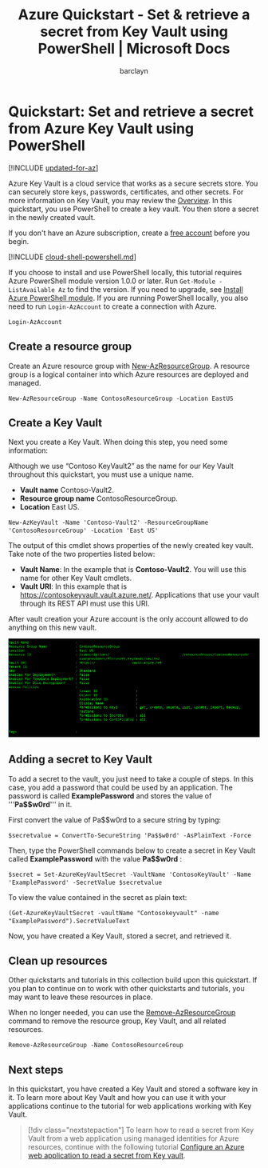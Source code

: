 ﻿---
title: Azure Quickstart - Set & retrieve a secret from Key Vault using PowerShell | Microsoft Docs
description: 
services: key-vault
author: barclayn
manager: mbaldwin
tags: azure-resource-manager

ms.assetid: 1126f665-2e6c-4cca-897e-7d61842e8334
ms.service: key-vault
ms.workload: identity
ms.tgt_pltfrm: na
ms.devlang: powershell
ms.topic: quickstart
ms.custom: mvc
ms.date: 01/07/2019
ms.author: barclayn
#Customer intent:As a security admin who is new to Azure, I want to use Key Vault to securely store keys and passwords in Azure

---
# Quickstart: Set and retrieve a secret from Azure Key Vault using PowerShell

[!INCLUDE [updated-for-az](../../includes/updated-for-az.md)]

Azure Key Vault is a cloud service that works as a secure secrets store. You can securely store keys, passwords, certificates, and other secrets. For more information on Key Vault, you may review the [Overview](key-vault-overview.md). In this quickstart, you use PowerShell to create a key vault. You then store a secret in the newly created vault.

If you don't have an Azure subscription, create a [free account](https://azure.microsoft.com/free/?WT.mc_id=A261C142F) before you begin.

[!INCLUDE [cloud-shell-powershell.md](../../includes/cloud-shell-powershell.md)]

If you choose to install and use PowerShell locally, this tutorial requires Azure PowerShell module version 1.0.0 or later. Run `Get-Module -ListAvailable Az` to find the version. If you need to upgrade, see [Install Azure PowerShell module](/powershell/azure/install-az-ps). If you are running PowerShell locally, you also need to run `Login-AzAccount` to create a connection with Azure.

```azurepowershell-interactive
Login-AzAccount
```

## Create a resource group

Create an Azure resource group with [New-AzResourceGroup](/powershell/module/az.resources/new-azresourcegroup). A resource group is a logical container into which Azure resources are deployed and managed. 

```azurepowershell-interactive
New-AzResourceGroup -Name ContosoResourceGroup -Location EastUS
```

## Create a Key Vault

Next you create a Key Vault. When doing this step, you need some information:

Although we use “Contoso KeyVault2” as the name for our Key Vault throughout this quickstart, you must use a unique name.

- **Vault name** Contoso-Vault2.
- **Resource group name** ContosoResourceGroup.
- **Location** East US.

```azurepowershell-interactive
New-AzKeyVault -Name 'Contoso-Vault2' -ResourceGroupName 'ContosoResourceGroup' -Location 'East US'
```

The output of this cmdlet shows properties of the newly created key vault. Take note of the two properties listed below:

* **Vault Name**: In the example that is **Contoso-Vault2**. You will use this name for other Key Vault cmdlets.
* **Vault URI**: In this example that is https://contosokeyvault.vault.azure.net/. Applications that use your vault through its REST API must use this URI.

After vault creation your Azure account is the only account allowed to do anything on this new vault.

![Output after Key Vault creation command completes](./media/quick-create-powershell/output-after-creating-keyvault.png)

## Adding a secret to Key Vault

To add a secret to the vault, you just need to take a couple of steps. In this case, you add a password that could be used by an application. The password is called **ExamplePassword** and stores the value of '''**Pa$$w0rd**''' in it.

First convert the value of Pa$$w0rd to a secure string by typing:

```azurepowershell-interactive
$secretvalue = ConvertTo-SecureString 'Pa$$w0rd' -AsPlainText -Force
```

Then, type the PowerShell commands below to create a secret in Key Vault called **ExamplePassword** with the value **Pa$$w0rd** :

```azurepowershell-interactive
$secret = Set-AzureKeyVaultSecret -VaultName 'ContosoKeyVault' -Name 'ExamplePassword' -SecretValue $secretvalue
```

To view the value contained in the secret as plain text:

```azurepowershell-interactive
(Get-AzureKeyVaultSecret -vaultName "Contosokeyvault" -name "ExamplePassword").SecretValueText
```

Now, you have created a Key Vault, stored a secret, and retrieved it.

## Clean up resources

 Other quickstarts and tutorials in this collection build upon this quickstart. If you plan to continue on to work with other quickstarts and tutorials, you may want to leave these resources in place.

When no longer needed, you can use the [Remove-AzResourceGroup](/powershell/module/az.resources/remove-azresourcegroup) command to remove the resource group, Key Vault, and all related resources.

```azurepowershell-interactive
Remove-AzResourceGroup -Name ContosoResourceGroup
```

## Next steps

In this quickstart, you have created a Key Vault and stored a software key in it. To learn more about Key Vault and how you can use it with your applications continue to the tutorial for web applications working with Key Vault.

> [!div class="nextstepaction"]
> To learn how to read a secret from Key Vault from a web application using managed identities for Azure resources, continue with the following tutorial [Configure an Azure web application to read a secret from Key vault](quick-create-net.md).
